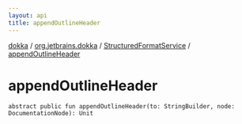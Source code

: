 ```yaml
---
layout: api
title: appendOutlineHeader
---
```

[dokka](../../index.html) / [org.jetbrains.dokka](../index.html) / [StructuredFormatService](index.html) / [appendOutlineHeader](appendOutlineHeader.html)


# appendOutlineHeader


```
abstract public fun appendOutlineHeader(to: StringBuilder, node: DocumentationNode): Unit
```
